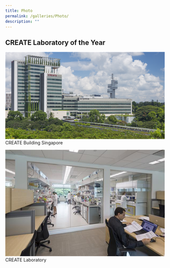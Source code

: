 ```yaml
---
title: Photo
permalink: /galleries/Photo/
description: ""
---
```

CREATE Laboratory of the Year
-----------------------------
![](/images/CREATE%20Laboratory%20of%20the%20Year/create_004---copy(croppped)---copy.bmp)
CREATE Building Singapore

![](/images/CREATE%20Laboratory%20of%20the%20Year/create_022---copy.jpg)
CREATE Laboratory